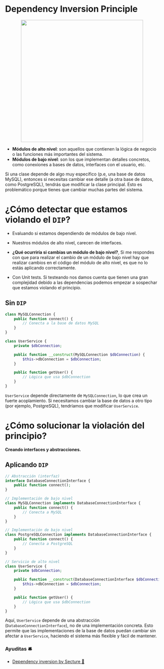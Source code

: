 
# Dependency Inversion Principle

<p align="center">
  <img src="https://github.com/user-attachments/assets/58a39715-ecdb-4489-9010-7d7dac075132" height="400" />
</p>



- **Módulos de alto nivel**: son aquellos que contienen la lógica de negocio o las funciones más importantes del sistema.
- **Módulos de bajo nivel**: son los que implementan detalles concretos, como conexiones a bases de datos, interfaces con el usuario, etc.



Si una clase depende de algo muy específico (p.e, una base de datos MySQL), entonces si necesitas cambiar ese detalle (a otra base de datos, como PostgreSQL), tendrás que modificar la clase principal. 
Esto es problemático porque tienes que cambiar muchas partes del sistema.

# ¿Cómo detectar que estamos violando el `DIP`?

- Evaluando si estamos dependiendo de módulos de bajo nivel.
  
- Nuestros módulos de alto nivel, carecen de interfaces.
  
- __¿Qué ocurriría si cambias un módulo de bajo nivel?__, Si me respondes con que para realizar el cambio de un módulo de bajo nivel hay que realizar cambios en el código del módulo de alto nivel, es que no lo estás aplicando correctamente.
  
- Con Unit tests. Si testeando nos damos cuenta que tienen una gran complejidad debido a las dependencias podemos empezar a sospechar que estamos violando el principio.


## Sin `DIP`

```php
class MySQLConnection {
    public function connect() {
        // Conecta a la base de datos MySQL
    }
}

class UserService {
    private $dbConnection;

    public function __construct(MySQLConnection $dbConnection) {
        $this->dbConnection = $dbConnection;
    }

    public function getUser() {
        // Lógica que usa $dbConnection
    }
}
```

`UserService` depende directamente de `MySQLConnection`, lo que crea un fuerte acoplamiento. Si necesitamos cambiar la base de datos a otro tipo (por ejemplo, PostgreSQL), tendríamos que modificar `UserService`.

# ¿Cómo solucionar la violación del principio?

__Creando interfaces y abstracciones.__


## Aplicando `DIP`

```php
// Abstracción (interfaz)
interface DatabaseConnectionInterface {
    public function connect();
}

// Implementación de bajo nivel
class MySQLConnection implements DatabaseConnectionInterface {
    public function connect() {
        // Conecta a MySQL
    }
}

// Implementación de bajo nivel
class PostgreSQLConnection implements DatabaseConnectionInterface {
    public function connect() {
        // Conecta a PostgreSQL
    }
}

// Servicio de alto nivel
class UserService {
    private $dbConnection;

    public function __construct(DatabaseConnectionInterface $dbConnection) {
        $this->dbConnection = $dbConnection;
    }

    public function getUser() {
        // Lógica que usa $dbConnection
    }
}
```

Aquí, `UserService` depende de una abstracción (`DatabaseConnectionInterface`), no de una implementación concreta. Esto permite que las implementaciones de la base de datos puedan cambiar sin afectar a `UserService`, haciendo el sistema más flexible y fácil de mantener.


### Ayuditas 🛎️
- [Dependency inversion by Secture 📰](https://secture.com/blog/solid-dependency-inversion-principle/)
